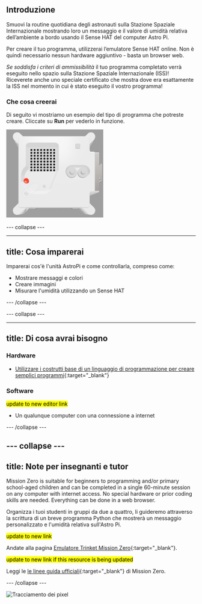 ## Introduzione

Smuovi la routine quotidiana degli astronauti sulla Stazione Spaziale Internazionale mostrando loro un messaggio e il valore di umidità relativa dell’ambiente a bordo usando il Sense HAT del computer Astro Pi.

Per creare il tuo programma, utilizzerai l’emulatore Sense HAT online. Non è quindi necessario nessun hardware aggiuntivo - basta un browser web.

*Se soddisfa i criteri di ammissibilità* il tuo programma completato verrà eseguito nello spazio sulla Stazione Spaziale Internazionale (ISS)! Riceverete anche uno speciale certificato che mostra dove era esattamente la ISS nel momento in cui è stato eseguito il vostro programma!

### Che cosa creerai

Di seguito vi mostriamo un esempio del tipo di programma che potreste creare. Cliccate su **Run** per vederlo in funzione.

![The Trinket Sense HAT emulator running a sample program which scrolls the humidity value across the LED matrix and then displays a picture of a fish.](images/M0_4.gif)


--- collapse ---

---
title: Cosa imparerai
---

Imparerai cos'è l'unità AstroPi e come controllarla, compreso come:
+ Mostrare messaggi e colori
+ Creare immagini
+ Misurare l'umidità utilizzando un Sense HAT

--- /collapse ---

--- collapse ---

---
title: Di cosa avrai bisogno
---

### Hardware

+ [Utilizzare i costrutti base di un linguaggio di programmazione per creare semplici programmi](https://curriculum.raspberrypi.org/programming/creator/){:target="_blank"}

### Software

<mark> update to new editor link </mark>
+ Un qualunque computer con una connessione a internet

--- /collapse ---

--- collapse ---
---
title: Note per insegnanti e tutor
---

Mission Zero is suitable for beginners to programming and/or primary school-aged children and can be completed in a single 60-minute session on any computer with internet access. No special hardware or prior coding skills are needed. Everything can be done in a web browser.

Organizza i tuoi studenti in gruppi da due a quattro, li guideremo attraverso la scrittura di un breve programma Python che mostrerà un messaggio personalizzato e l'umidità relativa sull'Astro Pi.

<mark> update to new link </mark>

Andate alla pagina [Emulatore Trinket Mission Zero](https://trinket.io/mission-zero){:target="_blank"}.

<mark> update to new link if this resource is being updated </mark>

 Leggi le [le linee guida ufficiali](https://astro-pi.org/media/mission-zero-guidelines/Astro_Pi_Mission_Zero_Guidelines_2021_22-it.pdf){:target="_blank"} di Mission Zero.

--- /collapse ---

![Tracciamento dei pixel](https://code.org/api/hour/begin_raspberrypi_astropi.png)
